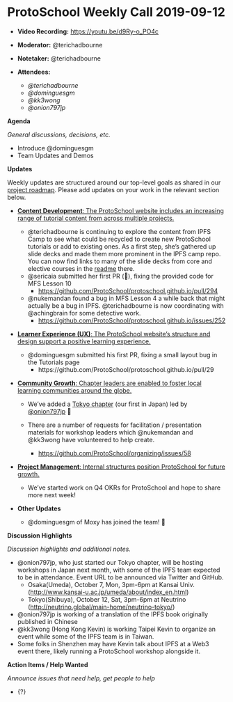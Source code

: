 # ProtoSchool Weekly Call 2019-09-12

-   **Video Recording:** https://youtu.be/d9Ry-o_PO4c
-   **Moderator:** @terichadbourne
-   **Notetaker:** @terichadbourne
-   **Attendees:**

    -   _@terichadbourne_
    -   _@dominguesgm_
    -   _@kk3wong_
    -   _@onion797jp_


**Agenda**

_General discussions, decisions, etc._

-   Introduce @dominguesgm
-   Team Updates and Demos


**Updates**

Weekly updates are structured around our top-level goals as shared in our [project roadmap](https://github.com/ProtoSchool/roadmap#protoschool-roadmap). Please add updates on your work in the relevant section below.

-   [**Content Development**: The ProtoSchool website includes an increasing range of tutorial content from across multiple projects.](https://github.com/ProtoSchool/roadmap#content-development)
    -   @terichadbourne is continuing to explore the content from IPFS Camp to see what could be recycled to create new ProtoSchool tutorials or add to existing ones. As a first step, she’s gathered up slide decks and made them more prominent in the IPFS camp repo. You can now find links to many of the slide decks from core and elective courses in the [readme](https://github.com/ipfs/camp/blob/master/README.md) there.
    -   @sericaia submitted her first PR (🎉), fixing the provided code for MFS Lesson 10
        -   <https://github.com/ProtoSchool/protoschool.github.io/pull/294>
    -   @nukemandan found a bug in MFS Lesson 4 a while back that might actually be a bug in IPFS. @terichadbourne is now coordinating with @achingbrain for some detective work.
        -   <https://github.com/ProtoSchool/protoschool.github.io/issues/252>


-   [**Learner Experience (UX)**: The ProtoSchool website’s structure and design support a positive learning experience.](https://github.com/ProtoSchool/roadmap#learner-experience)

    -   @dominguesgm submitted his first PR, fixing a small layout bug in the Tutorials page
        -   https&#x3A;//github.com/ProtoSchool/protoschool.github.io/pull/29

-   [**Community Growth**: Chapter leaders are enabled to foster local learning communities around the globe.](https://github.com/ProtoSchool/roadmap#community-growth)
    -   We’ve added a [Tokyo chapter](https://github.com/ProtoSchool/tokyo) (our first in Japan) led by [@onion797jp](https://github.com/onion797jp) 🎉
    -   There are a number of requests for facilitation / presentation materials for workshop leaders which @nukemandan and @kk3wong have volunteered to help create.

        -   <https://github.com/ProtoSchool/organizing/issues/58>

-   [**Project Management**: Internal structures position ProtoSchool for future growth.](https://github.com/ProtoSchool/roadmap#project-management)
    -   We’ve started work on Q4 OKRs for ProtoSchool and hope to share more next week!

-   **Other Updates**

    -   @dominguesgm of Moxy has joined the team! 🎉

**Discussion Highlights**

_Discussion highlights and additional notes._

-   @onion797jp, who just started our Tokyo chapter, will be hosting workshops in Japan next month, with some of the IPFS team expected to be in attendance. Event URL to be announced via Twitter and GitHub.
    -   Osaka(Umeda), October 7, Mon, 3pm-6pm at Kansai Univ. (<http://www.kansai-u.ac.jp/umeda/about/index_en.html>)
    -   Tokyo(Shibuya), October 12, Sat, 3pm-6pm at Neutrino (<http://neutrino.global/main-home/neutrino-tokyo/>) 
-   @onion797jp is working of a translation of the IPFS book originally published in Chinese    
-   @kk3wong (Hong Kong Kevin) is working Taipei Kevin to organize an event while some of the IPFS team is in Taiwan.
-   Some folks in Shenzhen may have Kevin talk about IPFS at a Web3 event there, likely running a ProtoSchool workshop alongside it.



**Action Items / Help Wanted**

_Announce issues that need help, get people to help_

-   {?}
